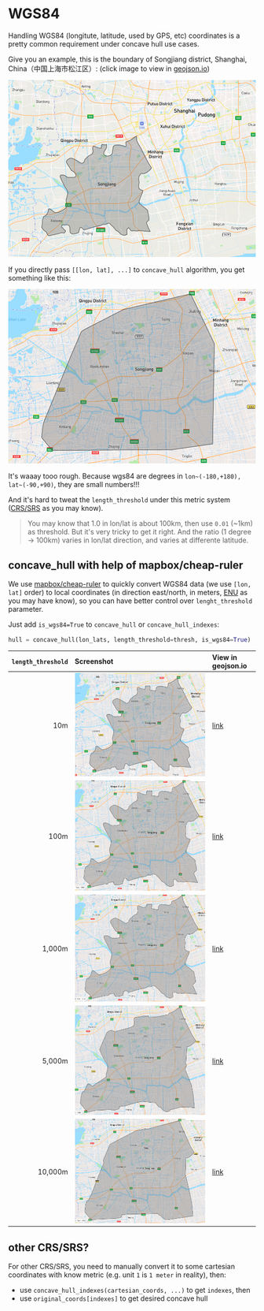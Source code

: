 # WGS84

Handling WGS84 (longitute, latitude, used by GPS, etc) coordinates is a pretty common requirement under concave hull use cases.

Give you an example, this is the boundary of Songjiang district, Shanghai, China（中国上海市松江区）: (click image to view in [geojson.io](https://geojson.io))

[![](data/songjiang.png)](https://geojson.io/#data=data:text/x-url,https%3A%2F%2Fraw.githubusercontent.com%2Fcubao%2Fconcave_hull%2Fmaster%2Fdocs%2Fdata%2Fsongjiang.json)

If you directly pass `[[lon, lat], ...]` to `concave_hull` algorithm, you get something like this:

![](data/thresh_10_xy.png)

It's waaay tooo rough. Because wgs84 are degrees in `lon~(-180,+180), lat~(-90,+90)`, they are small numbers!!!

And it's hard to tweat the `length_threshold` under this metric system ([CRS/SRS](https://en.wikipedia.org/wiki/Spatial_reference_system) as you may know).

>   You may know that 1.0 in lon/lat is about 100km, then use `0.01` (~1km) as threshold.
>   But it's very tricky to get it right.
>   And the ratio (1 degree -> 100km) varies in lon/lat direction, and varies at differente latitude.

## concave_hull with help of mapbox/cheap-ruler

We use [mapbox/cheap-ruler](https://github.com/mapbox/cheap-ruler) to quickly convert WGS84 data (we use `[lon, lat]` order)
to local coordinates (in direction east/north, in meters, [ENU](https://en.wikipedia.org/wiki/Local_tangent_plane_coordinates) as you may have know), so you can have better control over `lenght_threshold` parameter.

Just add `is_wgs84=True` to `concave_hull` or `concave_hull_indexes`:

```python
hull = concave_hull(lon_lats, length_threshold=thresh, is_wgs84=True)
```

| `length_threshold` | Screenshot | View in geojson.io |
| ---: | :--- | :--- |
| 10m | ![](data/thresh_10_wgs84.png) | [link](https://geojson.io/#data=data:text/x-url,https%3A%2F%2Fraw.githubusercontent.com%2Fcubao%2Fconcave_hull%2Fmaster%2Fdocs%2Fdata%2Fconcave_hull_thresh_10.0_wgs84.json) |
| 100m | ![](data/thresh_100_wgs84.png) | [link](https://geojson.io/#data=data:text/x-url,https%3A%2F%2Fraw.githubusercontent.com%2Fcubao%2Fconcave_hull%2Fmaster%2Fdocs%2Fdata%2Fconcave_hull_thresh_100.0_wgs84.json) |
| 1,000m | ![](data/thresh_1000_wgs84.png) | [link](https://geojson.io/#data=data:text/x-url,https%3A%2F%2Fraw.githubusercontent.com%2Fcubao%2Fconcave_hull%2Fmaster%2Fdocs%2Fdata%2Fconcave_hull_thresh_1000.0_wgs84.json) |
| 5,000m | ![](data/thresh_5000_wgs84.png) | [link](https://geojson.io/#data=data:text/x-url,https%3A%2F%2Fraw.githubusercontent.com%2Fcubao%2Fconcave_hull%2Fmaster%2Fdocs%2Fdata%2Fconcave_hull_thresh_5000.0_wgs84.json) |
| 10,000m | ![](data/thresh_10000_wgs84.png) | [link](https://geojson.io/#data=data:text/x-url,https%3A%2F%2Fraw.githubusercontent.com%2Fcubao%2Fconcave_hull%2Fmaster%2Fdocs%2Fdata%2Fconcave_hull_thresh_10000.0_wgs84.json) |

## other CRS/SRS?

For other CRS/SRS, you need to manually convert it to some cartesian coordinates
with know metric (e.g. unit `1` is `1 meter` in reality), then:

-   use `concave_hull_indexes(cartesian_coords, ...)` to get `indexes`, then
-   use `original_coords[indexes]` to get desired concave hull
